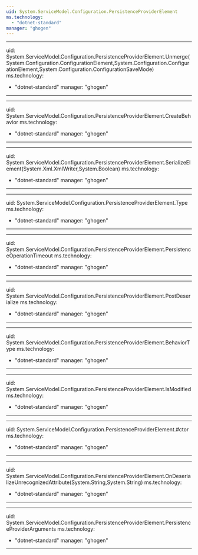 ```yaml
---
uid: System.ServiceModel.Configuration.PersistenceProviderElement
ms.technology: 
  - "dotnet-standard"
manager: "ghogen"
---
```


---
uid: System.ServiceModel.Configuration.PersistenceProviderElement.Unmerge(System.Configuration.ConfigurationElement,System.Configuration.ConfigurationElement,System.Configuration.ConfigurationSaveMode)
ms.technology: 
  - "dotnet-standard"
manager: "ghogen"
---

---
uid: System.ServiceModel.Configuration.PersistenceProviderElement.CreateBehavior
ms.technology: 
  - "dotnet-standard"
manager: "ghogen"
---

---
uid: System.ServiceModel.Configuration.PersistenceProviderElement.SerializeElement(System.Xml.XmlWriter,System.Boolean)
ms.technology: 
  - "dotnet-standard"
manager: "ghogen"
---

---
uid: System.ServiceModel.Configuration.PersistenceProviderElement.Type
ms.technology: 
  - "dotnet-standard"
manager: "ghogen"
---

---
uid: System.ServiceModel.Configuration.PersistenceProviderElement.PersistenceOperationTimeout
ms.technology: 
  - "dotnet-standard"
manager: "ghogen"
---

---
uid: System.ServiceModel.Configuration.PersistenceProviderElement.PostDeserialize
ms.technology: 
  - "dotnet-standard"
manager: "ghogen"
---

---
uid: System.ServiceModel.Configuration.PersistenceProviderElement.BehaviorType
ms.technology: 
  - "dotnet-standard"
manager: "ghogen"
---

---
uid: System.ServiceModel.Configuration.PersistenceProviderElement.IsModified
ms.technology: 
  - "dotnet-standard"
manager: "ghogen"
---

---
uid: System.ServiceModel.Configuration.PersistenceProviderElement.#ctor
ms.technology: 
  - "dotnet-standard"
manager: "ghogen"
---

---
uid: System.ServiceModel.Configuration.PersistenceProviderElement.OnDeserializeUnrecognizedAttribute(System.String,System.String)
ms.technology: 
  - "dotnet-standard"
manager: "ghogen"
---

---
uid: System.ServiceModel.Configuration.PersistenceProviderElement.PersistenceProviderArguments
ms.technology: 
  - "dotnet-standard"
manager: "ghogen"
---
